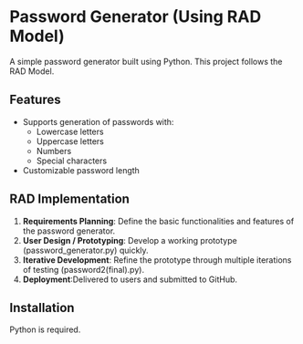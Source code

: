 # Password Generator (Using RAD Model)

A simple password generator built using Python. This project follows the RAD Model.

## Features
- Supports generation of passwords with:
  - Lowercase letters
  - Uppercase letters
  - Numbers
  - Special characters
- Customizable password length

## RAD Implementation
1. **Requirements Planning**: Define the basic functionalities and features of the password generator.
2. **User Design / Prototyping**: Develop a working prototype (password_generator.py) quickly.
3. **Iterative Development**: Refine the prototype through multiple iterations of testing (password2(final).py).
4. **Deployment**:Delivered to users and submitted to GitHub.

## Installation
Python is required.
